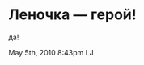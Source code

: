# Леночка — герой!

да!

<span id="timestamp"> May 5th, 2010 8:43pm </span> <span
class="tag">LJ</span>
